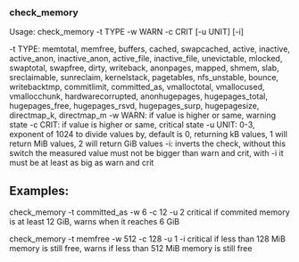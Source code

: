 ### check_memory

Usage: check_memory -t TYPE -w WARN -c CRIT [-u UNIT] [-i]

-t TYPE: memtotal, memfree, buffers, cached, swapcached, active, inactive, active_anon, inactive_anon, active_file, inactive_file, unevictable, mlocked, swaptotal, swapfree, dirty, writeback, anonpages, mapped, shmem, slab, sreclaimable, sunreclaim, kernelstack, pagetables, nfs_unstable, bounce, writebacktmp, commitlimit, committed_as, vmalloctotal, vmallocused, vmallocchunk, hardwarecorrupted, anonhugepages, hugepages_total, hugepages_free, hugepages_rsvd, hugepages_surp, hugepagesize, directmap_k, directmap_m
-w WARN: if value is higher or same, warning state
-c CRIT: if value is higher or same, critical state
-u UNIT: 0-3, exponent of 1024 to divide values by, default is 0, returning kB values, 1 will return MiB values, 2 will return GiB values
-i: inverts the check, without this switch the measured value must not be bigger than warn and crit, with -i it must be at least as big as warn and crit

## Examples:

check_memory -t committed_as -w 6 -c 12 -u 2
	critical if commited memory is at least 12 GiB, warns when it reaches 6 GiB

check_memory -t memfree -w 512 -c 128 -u 1 -i
        critical if less than 128 MiB memory is still free, warns if less than 512 MiB memory is still free
